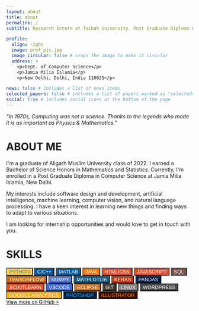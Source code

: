 ```yaml
---
layout: about
title: about
permalink: /
subtitle: Research Intern at Taibah University. Post Graduate Diploma CS at JMI.

profile:
  align: right
  image: prof_pic.jpg
  image_circular: false # crops the image to make it circular
  address: >
    <p>Dept. of Computer Science</p>
    <p>Jamia Milia Islamia</p>
    <p>New Delhi, Delhi, India 110025</p>

news: false # includes a list of news items
selected_papers: false # includes a list of papers marked as "selected={true}"
social: true # includes social icons at the bottom of the page
---
```


_"In 1970s, Computing was not a science. Thanks to the legends who made it is as important as Physics & Mathematics."_

# ABOUT ME

I'm a graduate of Aligarh Muslim University class of 2022. I earned a Bachelor of Science Honors in Mathematics and Statistics. Currently, I'm enrolled in a Post Graduate Diploma in Computer Science at Jamia Milia Islamia, New Delhi.

My interests include software design and development, artificial intelligence, machine learning, computer vision, and natural language processing. I have a keen interest in learning new things and finding ways to adapt to various situations.

I am looking for internship opportunities and would love to get in touch with you.

# SKILLS

<div class="my_text" style="width: auto;">
                                            <button class="button" style="background-color: #ffd140; color: #3776ab;"><i
                                                    class="fa-brands fa-python"></i> PYTHON</button>
                                            <button class="button"
                                                style="background-color: #00599c; color: #ffffff;">C/C++</button>
                                            <button class="button"
                                                style="background-color: #00599c; color: #ffffff;">MATLAB</button>
                                            <button class="button" style="background-color: #f37908; color: #ffffff;"><i
                                                    class="fa-brands fa-java"></i> JAVA</button>
                                            <button class="button" style="background-color: #e44d26; color: #ffffff;"><i
                                                    class="fa-brands fa-html5"></i> HTML/CSS</button>
                                            <button class="button" style="background-color: #e44d26; color: #ffffff;"><i
                                                    class="fa-brands fa-js"></i> JAVASCRIPT</button>
                                            <button class="button" style="background-color: #775249; color: #ffffff;"><i
                                                    class="fa-solid fa-database"></i> SQL</button>
                                            <button class="button"
                                                style="background-color: #ca6b12; color: #ffffff;">TENSORFLOW</button>
                                            <button class="button"
                                                style="background-color: #4d77cf; color: #ffffff;">NUMPY</button>
                                            <button class="button"
                                                style="background-color: #11557c; color: #ffffff;">MATPLOTLIB</button>
                                            <button class="button"
                                                style="background-color: #cc3914; color: #ffffff;">KERAS</button>
                                            <button class="button"
                                                style="background-color: #081f49; color: #ffffff;">PANDAS</button>
                                            <button class="button"
                                                style="background-color: #e44d26; color: #ffffff;">SCIKITLEARN</button>
                                            <button class="button"
                                                style="background-color: #4169d8; color: #ffffff;">VSCODE</button>
                                            <button class="button"
                                                style="background-color: #c06d24; color: #ffffff;">ECLIPSE</button>
                                            <button class="button" style="background-color: #413932; color: #ffffff;"><i
                                                    class="fa fa-git"></i> GIT</button>
                                            <button class="button" style="background-color: #807e7c; color: #ffffff;"><i
                                                    class="fa-brands fa-linux"></i> LINUX</button>
                                            <button class="button" style="background-color: #464646; color: #ffffff;"><i
                                                    class="fa-brands fa-wordpress"></i> WORDPRESS</button>
                                            <button class="button" style="background-color: #f8ab00; color: #ffffff;"><i
                                                    class="fa-solid fa-cloud"></i> GOOGLE
                                                ANALYTICS</button>
                                            <button class="button" 
                                                style="background-color: #001e36; color: #31a8ff;"></i> PHOTSHOP</button>
                                            <button class="button"
                                                style="background-color: #330000; color: #ff9a00;">ILLUSTRATOR</button>
                                        </div>
<div><a href="https://github.com/mohammadnajeeb" target="_blank" style="color: black; font-size: small;">View more on GitHub ></a></div>
